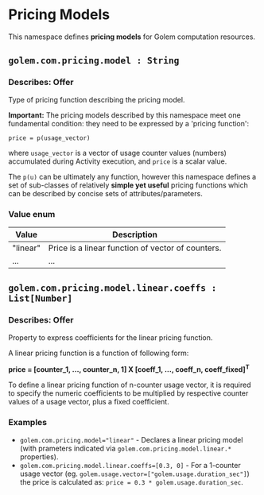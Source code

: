 # Pricing Models
This namespace defines **pricing models** for Golem computation resources. 

## `golem.com.pricing.model : String`

### Describes: Offer

Type of pricing function describing the pricing model.

**Important:** The pricing models described by this namespace meet one fundamental condition: they need to be expressed by a 'pricing function':
```
price = p(usage_vector)
```
where `usage_vector` is a vector of usage counter values (numbers) accumulated during Activity execution, and `price` is a scalar value.

The `p(u)` can be ultimately any function, however this namespace defines a set of sub-classes of relatively **simple yet useful** pricing functions which can be described by concise sets of attributes/parameters. 

### Value enum
| Value    | Description                                       |
| -------- | ------------------------------------------------- |
| "linear" | Price is a linear function of vector of counters. |
| ...      | ...                                               |


## `golem.com.pricing.model.linear.coeffs : List[Number]`

### Describes: Offer

Property to express coefficients for the linear pricing function.

A linear pricing function is a function of following form:

**price = [counter_1, ..., counter_n, 1] X [coeff_1, ..., coeff_n, coeff_fixed]<sup>T</sup>**

To define a linear pricing function of n-counter usage vector, it is required to specify the numeric coefficients to be multiplied by respective counter values of a usage vector, plus a fixed coefficient. 

### **Examples**
* `golem.com.pricing.model="linear"` - Declares a linear pricing model (with prameters indicated via `golem.com.pricing.model.linear.*` properties).
* `golem.com.pricing.model.linear.coeffs=[0.3, 0]` - For a 1-counter usage vector (eg. `golem.usage.vector=["golem.usage.duration_sec"]`) the price is calculated as: `price = 0.3 * golem.usage.duration_sec`.

